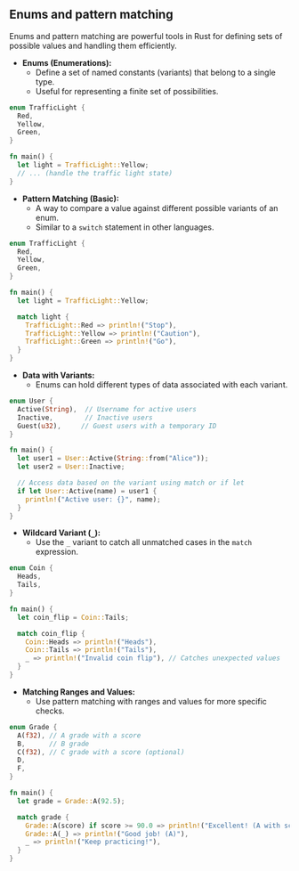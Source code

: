 ## Enums and pattern matching

Enums and pattern matching are powerful tools in Rust for defining sets of possible values and handling them efficiently. 

- **Enums (Enumerations):**
    - Define a set of named constants (variants) that belong to a single type.
    - Useful for representing a finite set of possibilities.

```rust
enum TrafficLight {
  Red,
  Yellow,
  Green,
}

fn main() {
  let light = TrafficLight::Yellow;
  // ... (handle the traffic light state)
}
```

- **Pattern Matching (Basic):**
    - A way to compare a value against different possible variants of an enum.
    - Similar to a `switch` statement in other languages.

```rust
enum TrafficLight {
  Red,
  Yellow,
  Green,
}

fn main() {
  let light = TrafficLight::Yellow;

  match light {
    TrafficLight::Red => println!("Stop"),
    TrafficLight::Yellow => println!("Caution"),
    TrafficLight::Green => println!("Go"),
  }
}
```

- **Data with Variants:**
    - Enums can hold different types of data associated with each variant.

```rust
enum User {
  Active(String),  // Username for active users
  Inactive,        // Inactive users
  Guest(u32),     // Guest users with a temporary ID
}

fn main() {
  let user1 = User::Active(String::from("Alice"));
  let user2 = User::Inactive;

  // Access data based on the variant using match or if let
  if let User::Active(name) = user1 {
    println!("Active user: {}", name);
  }
}
```

- **Wildcard Variant (`_`):**
    - Use the `_` variant to catch all unmatched cases in the `match` expression.

```rust
enum Coin {
  Heads,
  Tails,
}

fn main() {
  let coin_flip = Coin::Tails;

  match coin_flip {
    Coin::Heads => println!("Heads"),
    Coin::Tails => println!("Tails"),
    _ => println!("Invalid coin flip"), // Catches unexpected values
  }
}
```

- **Matching Ranges and Values:**
    - Use pattern matching with ranges and values for more specific checks.

```rust
enum Grade {
  A(f32), // A grade with a score
  B,      // B grade
  C(f32), // C grade with a score (optional)
  D,
  F,
}

fn main() {
  let grade = Grade::A(92.5);

  match grade {
    Grade::A(score) if score >= 90.0 => println!("Excellent! (A with score {:.1})", score),
    Grade::A(_) => println!("Good job! (A)"),
    _ => println!("Keep practicing!"),
  }
}
```
